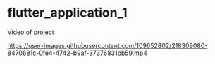 # flutter_application_1

Video of project



https://user-images.githubusercontent.com/109652802/218309080-8470681c-0fe4-4742-b9af-37376831bb59.mp4

